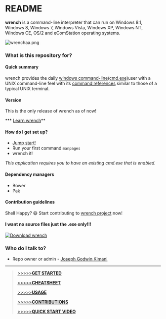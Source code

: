 # README #

**wrench** is a command-line interpreter that can run on Windows 8.1, Windows 8, Windows 7, Windows Vista, Windows XP, Windows NT, Windows CE, OS/2 and eComStation operating systems.

![wrenchaa.png](https://bitbucket.org/torsybil/wrench/raw/a92c585569a363cc6921762dc11fb551f894d9e2/wrenchaa.png)

### What is this repository for? ###

#### Quick summary 

wrench provides the daily [windows command-line(cmd.exe)](http://windows.microsoft.com/en-us/windows/command-prompt-faq#1TC=windows-8)user with a UNIX command-line feel with its  [command references](https://en.wikipedia.org/wiki/List_of_Unix_commands) similar to those of a typical UNIX terminal.

#### Version

This is the only release of wrench as of now!

*** [Learn wrench](https://bitbucket.org/torsybil/wrench/wiki)**

#### How do I get set up? 

* [Jump start!](https://bitbucket.org/torsybil/wrench/wiki/Home)
* Run your first command `manpages`
* wrench it!

_This application requires you to have an existing cmd.exe that is enabled._

#### Dependency managers

* Bower
* Pak

#### Contribution guidelines ###

Shell Happy? :smile: Start contributing to [wrench project](https://bitbucket.org/torsybil/wrench) now!


#### I want no source files just the .exe only!!!
[![Download wrench](https://img.shields.io/sourceforge/dd/wrench.svg)](https://sourceforge.net/projects/wrench/files/latest/download)

### Who do I talk to? ###

* Repo owner or admin - [Joseph Godwin Kimani](https://github.com/torsybil)

--------------------------------------------------------

> [>>>>>**GET STARTED**](https://bitbucket.org/torsybil/wrench/wiki/Home)
> 
> [>>>>>**CHEATSHEET**](https://bitbucket.org/torsybil/wrench/wiki/CheatSheet)
> 
> [>>>>>**USAGE**](https://bitbucket.org/torsybil/wrench/wiki/Usage)
> 
> [>>>>>**CONTRIBUTIONS**](https://bitbucket.org/torsybil/wrench/wiki/Contributions)
>
> [>>>>>**QUICK START VIDEO**](https://youtu.be/9lcRb_51vvY)
